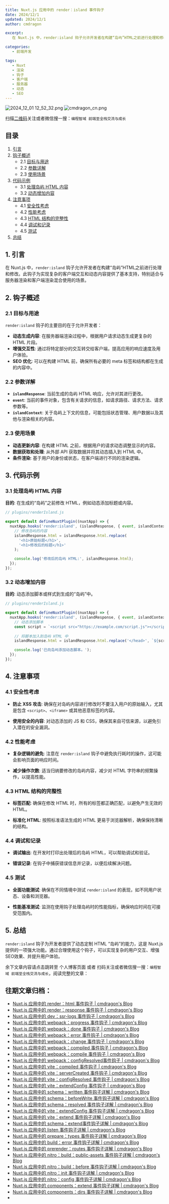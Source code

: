 ```yaml
---
title: Nuxt.js 应用中的 render：island 事件钩子
date: 2024/12/1
updated: 2024/12/1
author: cmdragon

excerpt:
   在 Nuxt.js 中，render:island 钩子允许开发者在构建“岛屿”HTML之前进行处理和修改。此钩子为实现复杂的客户端交互和动态内容提供了基本支持，特别适合与服务器渲染和客户端渲染混合使用的场景。

categories:
   - 前端开发

tags:
   - Nuxt
   - 渲染
   - 钩子
   - 客户端
   - 服务器
   - 动态
   - SEO
---
```


<img src="https://static.cmdragon.cn/blog/images/2024_12_01 12_52_32.png@blog" title="2024_12_01 12_52_32.png" alt="2024_12_01 12_52_32.png"/>

<img src="https://static.cmdragon.cn/blog/images/cmdragon_cn.png" title="cmdragon_cn.png" alt="cmdragon_cn.png"/>


扫描[二维码](https://static.cmdragon.cn/blog/images/cmdragon_cn.png)关注或者微信搜一搜：`编程智域 前端至全栈交流与成长`



## 目录
1. [引言](#1-引言)
2. [钩子概述](#2-钩子概述)
   - 2.1 [目标与用途](#21-目标与用途)
   - 2.2 [参数详解](#22-参数详解)
   - 2.3 [使用场景](#23-使用场景)
3. [代码示例](#3-代码示例)
   - 3.1 [处理岛屿 HTML 内容](#31-处理岛屿-html-内容)
   - 3.2 [动态增加内容](#32-动态增加内容)
4. [注意事项](#4-注意事项)
   - 4.1 [安全性考虑](#41-安全性考虑)
   - 4.2 [性能考虑](#42-性能考虑)
   - 4.3 [HTML 结构的完整性](#43-html-结构的完整性)
   - 4.4 [调试和记录](#44-调试和记录)
   - 4.5 [测试](#45-测试)
5. [总结](#5-总结)

## 1. 引言

在 Nuxt.js 中，`render:island` 钩子允许开发者在构建“岛屿”HTML之前进行处理和修改。此钩子为实现复杂的客户端交互和动态内容提供了基本支持，特别适合与服务器渲染和客户端渲染混合使用的场景。

## 2. 钩子概述

### 2.1 目标与用途

`render:island` 钩子的主要目的在于允许开发者：

- **动态生成内容**: 在服务器端渲染过程中，根据用户请求动态生成更复杂的 HTML 片段。
- **增强交互性**: 通过将特定部分的交互转交给客户端，提高应用的响应速度及用户体验。
- **SEO 优化**: 可以在构建 HTML 前，确保所有必要的 meta 标签和结构都在生成的内容中。

### 2.2 参数详解

- **`islandResponse`**: 当前生成的岛屿 HTML 响应，允许对其进行更改。
- **`event`**: 当前的事件对象，包含有关请求的信息，如请求路径、请求方法、请求参数等。
- **`islandContext`**: 关于岛屿上下文的信息，可能包括状态管理、用户数据以及其他与渲染相关的内容。

### 2.3 使用场景

- **动态更新内容**: 在构建 HTML 之前，根据用户的请求动态调整显示的内容。
- **数据获取和处理**: 从外部 API 获取数据并将其动态插入到 HTML 中。
- **条件渲染**: 基于用户的身份或状态，在客户端进行不同的渲染逻辑。

## 3. 代码示例

### 3.1 处理岛屿 HTML 内容

**目的**: 在生成的“岛屿”之前修改 HTML，例如动态添加标题或内容。

```javascript
// plugins/renderIsland.js

export default defineNuxtPlugin((nuxtApp) => {
  nuxtApp.hooks('render:island', (islandResponse, { event, islandContext }) => {
    // 修改岛屿的内容
    islandResponse.html = islandResponse.html.replace(
      '<h1>原始标题</h1>',
      '<h1>修改后的标题</h1>'
    );

    console.log('修改后的岛屿 HTML:', islandResponse.html);
  });
});
```

### 3.2 动态增加内容

**目的**: 动态添加脚本或样式到生成的“岛屿”中。

```javascript
// plugins/renderIsland.js

export default defineNuxtPlugin((nuxtApp) => {
  nuxtApp.hooks('render:island', (islandResponse, { event, islandContext }) => {
    // 动态添加脚本
    const script = `<script src="https://example.com/script.js"></script>`;
    
    // 将脚本加入到岛屿 HTML 中
    islandResponse.html = islandResponse.html.replace('</head>', `${script}</head>`);

    console.log('已向岛屿添加动态脚本。');
  });
});
```

## 4. 注意事项

### 4.1 安全性考虑

- **防止 XSS 攻击**: 确保在对岛屿内容进行修改时不要注入用户的原始输入，尤其是包含 `<script>`、`<iframe>` 或其他恶意标签的内容。
  
- **使用安全的内容**: 对动态添加的 JS 和 CSS，确保其来自可信来源，以避免引入潜在的安全漏洞。

### 4.2 性能考虑

- **复杂逻辑的避免**: 注意在 `render:island` 钩子中避免执行耗时的操作，这可能会影响页面的响应时间。

- **减少操作次数**: 适当归纳要修改的岛屿内容，减少对 HTML 字符串的频繁操作，以提高性能。

### 4.3 HTML 结构的完整性

- **标签匹配**: 确保在修改 HTML 时，所有的标签都正确匹配，以避免产生无效的 HTML。

- **标准化 HTML**: 按照标准语法生成的 HTML 更易于浏览器解析，确保保持清晰的结构。

### 4.4 调试和记录

- **调试输出**: 在开发时打印出处理后的岛屿 HTML，可以帮助调试和验证。

- **错误记录**: 在钩子中捕获错误信息并记录，以便后续解决问题。

### 4.5 测试

- **全面功能测试**: 确保在不同情境中测试 `render:island` 的表现，如不同用户状态、设备和浏览器。

- **性能基准测试**: 监测在使用钩子处理岛屿时的性能指标，确保响应时间在可接受范围内。

## 5. 总结

`render:island` 钩子为开发者提供了动态定制 HTML “岛屿”的能力，这是 Nuxt.js 提供的一项强大功能。通过合理使用这个钩子，可以实现复杂的用户交互、增强SEO效果、并提升用户体验。

余下文章内容请点击跳转至 个人博客页面 或者 扫码关注或者微信搜一搜：`编程智域 前端至全栈交流与成长`，阅读完整的文章：

## 往期文章归档：

- [Nuxt.js 应用中的 render：html 事件钩子 | cmdragon's Blog](https://blog.cmdragon.cn/posts/0f91c080fd2c/)
- [Nuxt.js 应用中的 render：response 事件钩子 | cmdragon's Blog](https://blog.cmdragon.cn/posts/3ce5250cec36/)
- [Nuxt.js 应用中的 dev：ssr-logs 事件钩子 | cmdragon's Blog](https://blog.cmdragon.cn/posts/1b63f35eebe8/)
- [Nuxt.js 应用中的 webpack：progress 事件钩子 | cmdragon's Blog](https://blog.cmdragon.cn/posts/533d23bcbe61/)
- [Nuxt.js 应用中的 webpack：done 事件钩子 | cmdragon's Blog](https://blog.cmdragon.cn/posts/3e8fa49cbd4b/)
- [Nuxt.js 应用中的 webpack：error 事件钩子 | cmdragon's Blog](https://blog.cmdragon.cn/posts/0fb47ad58e14/)
- [Nuxt.js 应用中的 webpack：change 事件钩子 | cmdragon's Blog](https://blog.cmdragon.cn/posts/43a57e843f48/)
- [Nuxt.js 应用中的 webpack：compiled 事件钩子 | cmdragon's Blog](https://blog.cmdragon.cn/posts/0b6ec5ce3d59/)
- [Nuxt.js 应用中的 webpack：compile 事件钩子 | cmdragon's Blog](https://blog.cmdragon.cn/posts/7336c7f0809e/)
- [Nuxt.js 应用中的 webpack：configResolved事件钩子 | cmdragon's Blog](https://blog.cmdragon.cn/posts/afe62aeeaf6f/)
- [Nuxt.js 应用中的 vite：compiled 事件钩子 | cmdragon's Blog](https://blog.cmdragon.cn/posts/973541933f38/)
- [Nuxt.js 应用中的 vite：serverCreated 事件钩子 | cmdragon's Blog](https://blog.cmdragon.cn/posts/ab7710befd8e/)
- [Nuxt.js 应用中的 vite：configResolved 事件钩子 | cmdragon's Blog](https://blog.cmdragon.cn/posts/1266785cead8/)
- [Nuxt.js 应用中的 vite：extendConfig 事件钩子 | cmdragon's Blog](https://blog.cmdragon.cn/posts/e1ea2c9a1566/)
- [Nuxt.js 应用中的 schema：written 事件钩子详解 | cmdragon's Blog](https://blog.cmdragon.cn/posts/11121d82a55c/)
- [Nuxt.js 应用中的 schema：beforeWrite 事件钩子详解 | cmdragon's Blog](https://blog.cmdragon.cn/posts/14f648e6cb9f/)
- [Nuxt.js 应用中的 schema：resolved 事件钩子详解 | cmdragon's Blog](https://blog.cmdragon.cn/posts/c343331f3f06/)
- [Nuxt.js 应用中的 vite：extendConfig 事件钩子详解 | cmdragon's Blog](https://blog.cmdragon.cn/posts/5ea147f7e6ee/)
- [Nuxt.js 应用中的 vite：extend 事件钩子详解 | cmdragon's Blog](https://blog.cmdragon.cn/posts/76f8905ddea2/)
- [Nuxt.js 应用中的 schema：extend事件钩子详解 | cmdragon's Blog](https://blog.cmdragon.cn/posts/271e7f413d3a/)
- [Nuxt.js 应用中的 listen 事件钩子详解 | cmdragon's Blog](https://blog.cmdragon.cn/posts/bfdfe1fbb4cc/)
- [Nuxt.js 应用中的 prepare：types 事件钩子详解 | cmdragon's Blog](https://blog.cmdragon.cn/posts/a893a1ffa34a/)
- [Nuxt.js 应用中的 build：error 事件钩子详解 | cmdragon's Blog](https://blog.cmdragon.cn/posts/6ea046edf756/)
- [Nuxt.js 应用中的 prerender：routes 事件钩子详解 | cmdragon's Blog](https://blog.cmdragon.cn/posts/925363b7ba91/)
- [Nuxt.js 应用中的 nitro：build：public-assets 事件钩子详解 | cmdragon's Blog](https://blog.cmdragon.cn/posts/e3ab63fec9ce/)
- [Nuxt.js 应用中的 nitro：build：before 事件钩子详解 | cmdragon's Blog](https://blog.cmdragon.cn/posts/1c70713c402c/)
- [Nuxt.js 应用中的 nitro：init 事件钩子详解 | cmdragon's Blog](https://blog.cmdragon.cn/posts/8122bb43e5c6/)
- [Nuxt.js 应用中的 nitro：config 事件钩子详解 | cmdragon's Blog](https://blog.cmdragon.cn/posts/61ef115005d4/)
- [Nuxt.js 应用中的 components：extend 事件钩子详解 | cmdragon's Blog](https://blog.cmdragon.cn/posts/f1df4f41c9a9/)
- [Nuxt.js 应用中的 components：dirs 事件钩子详解 | cmdragon's Blog](https://blog.cmdragon.cn/posts/0f896139298c/)
-

